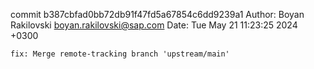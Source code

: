 commit b387cbfad0bb72db91f47fd5a67854c6dd9239a1
Author: Boyan Rakilovski <boyan.rakilovski@sap.com>
Date:   Tue May 21 11:23:25 2024 +0300

    fix: Merge remote-tracking branch 'upstream/main'
